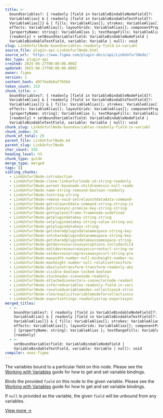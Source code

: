 ```yaml
---
title: >-
  boundVariables?: { readonly [field in VariableBindableNodeField]?:
  VariableAlias} & { readonly [field in VariableBindableTextField]?:
  VariableAlias[]} & { fills: VariableAlias[]; strokes: VariableAlias[];
  effects: VariableAlias[]; layoutGrids: VariableAlias[]; componentProperties: {
  [propertyName: string]: VariableAlias }; textRangeFills: VariableAlias[] }
  [readonly] + setBoundVariable(field: VariableBindableNodeField |
  VariableBindableTextField, variable: Variable | null): void
slug: LinkUnfurlNode-boundvariables-readonly-field-in-variabl
source_file: plugin-api-LinkUnfurlNode.html
source_url: 'https://www.figma.com/plugin-docs/api/LinkUnfurlNode/'
doc_type: plugin-api
created: 2025-06-27T00:00:00.000Z
updated: 2025-06-27T00:00:00.000Z
owner: figma
version: 1
content_hash: d0f7de6b8af7656d
token_count: 153
chunk_title: >-
  boundVariables?: { readonly [field in VariableBindableNodeField]?:
  VariableAlias} & { readonly [field in VariableBindableTextField]?:
  VariableAlias[]} & { fills: VariableAlias[]; strokes: VariableAlias[];
  effects: VariableAlias[]; layoutGrids: VariableAlias[]; componentProperties: {
  [propertyName: string]: VariableAlias }; textRangeFills: VariableAlias[] }
  [readonly] + setBoundVariable(field: VariableBindableNodeField |
  VariableBindableTextField, variable: Variable | null): void
chunk_slug: LinkUnfurlNode-boundvariables-readonly-field-in-variabl
chunk_index: 24
chunk_of_total: 29
parent_file: LinkUnfurlNode.md
parent_slug: LinkUnfurlNode
char_count: 535
heading_level: h3
chunk_type: guide
merge_type: merged
tags: []
sibling_chunks:
  - LinkUnfurlNode-introduction
  - LinkUnfurlNode-clone-linkunfurlnode-id-string-readonly
  - LinkUnfurlNode-parent-basenode-childrenmixin-null-reado
  - LinkUnfurlNode-name-string-removed-boolean-readonly
  - LinkUnfurlNode-tostring-string
  - LinkUnfurlNode-remove-void-setrelaunchdatadata-command-
  - LinkUnfurlNode-getrelaunchdata-command-string-string-is
  - LinkUnfurlNode-getcssasync-promise-key-string-string-
  - LinkUnfurlNode-gettoplevelframe-framenode-undefined
  - LinkUnfurlNode-getplugindatakey-string-string
  - LinkUnfurlNode-setplugindatakey-string-value-string-voi
  - LinkUnfurlNode-getplugindatakeys-string
  - LinkUnfurlNode-getsharedplugindatanamespace-string-key-
  - LinkUnfurlNode-setsharedplugindatanamespace-string-key-
  - LinkUnfurlNode-getsharedplugindatakeysnamespace-string-
  - LinkUnfurlNode-getdevresourcesasyncoptions-includechild
  - LinkUnfurlNode-editdevresourceasynccurrenturl-string-ne
  - LinkUnfurlNode-setdevresourcepreviewasyncurl-string-pre
  - LinkUnfurlNode-maxwidth-number-null-minheight-number-nu
  - LinkUnfurlNode-maxheight-number-null-relativetransform-
  - LinkUnfurlNode-absolutetransform-transform-readonly-abs
  - LinkUnfurlNode-visible-boolean-locked-boolean
  - LinkUnfurlNode-stucknodes-scenenode-readonly
  - LinkUnfurlNode-attachedconnectors-connectornode-readonl
  - LinkUnfurlNode-inferredvariables-readonly-field-in-vari
  - LinkUnfurlNode-resolvedvariablemodes-collectionid-strin
  - LinkUnfurlNode-clearexplicitvariablemodeforcollectionco
  - LinkUnfurlNode-exportsettings-readonlyarray-exportasync
merged_titles:
  - >-
    boundVariables?: { readonly [field in VariableBindableNodeField]?:
    VariableAlias} & { readonly [field in VariableBindableTextField]?:
    VariableAlias[]} & { fills: VariableAlias[]; strokes: VariableAlias[];
    effects: VariableAlias[]; layoutGrids: VariableAlias[]; componentProperties:
    { [propertyName: string]: VariableAlias }; textRangeFills: VariableAlias[] }
    [readonly]
  - >-
    setBoundVariable(field: VariableBindableNodeField |
    VariableBindableTextField, variable: Variable | null): void
compiler: noos-figma
---
```


The variables bound to a particular field on this node. Please see the [Working with Variables](/plugin-docs/working-with-variables/)
 guide for how to get and set variable bindings.

Binds the provided `field` on this node to the given variable. Please see the [Working with Variables](/plugin-docs/working-with-variables/)
 guide for how to get and set variable bindings.

If `null` is provided as the variable, the given `field` will be unbound from any variables.

[View more →](/plugin-docs/api/properties/nodes-setboundvariable/)
